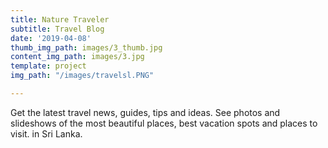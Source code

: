 ```yaml
---
title: Nature Traveler
subtitle: Travel Blog
date: '2019-04-08'
thumb_img_path: images/3_thumb.jpg
content_img_path: images/3.jpg
template: project
img_path: "/images/travelsl.PNG"

---
```

Get the latest travel news, guides, tips and ideas. See photos and slideshows of the most beautiful places, best vacation spots and places to visit. in Sri Lanka.